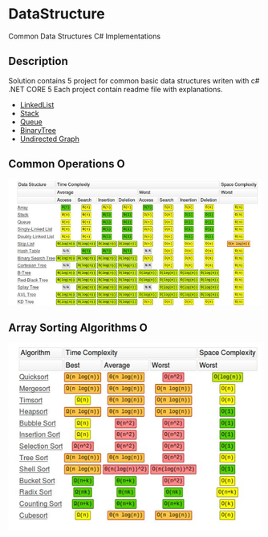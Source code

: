 # DataStructure
Common Data Structures C# Implementations

## Description

Solution contains 5 project for common basic data structures writen with c# .NET CORE 5
Each project contain readme file with explanations.

  * [LinkedList](https://github.com/NaorShmueli/DataStructure/tree/master/DataStructures/LinkedList)
  * [Stack](https://github.com/NaorShmueli/DataStructure/tree/master/DataStructures/Stack)
  * [Queue](https://github.com/NaorShmueli/DataStructure/tree/master/DataStructures/Queue)
  * [BinaryTree](https://github.com/NaorShmueli/DataStructure/tree/master/DataStructures/BinaryTree)
  * [Undirected Graph](https://github.com/NaorShmueli/DataStructure/tree/master/DataStructures/Graphs)

## Common Operations O
![Structure](https://github.com/NaorShmueli/DataStructure/blob/master/DataStructures/Images/CommonOperations.JPG?raw=true)

## Array Sorting Algorithms O
![Structure](https://github.com/NaorShmueli/DataStructure/blob/master/DataStructures/Images/ArraySotringAlgo.JPG?raw=true)
